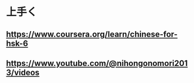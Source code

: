 # 上手く

## https://www.coursera.org/learn/chinese-for-hsk-6

## https://www.youtube.com/@nihongonomori2013/videos
